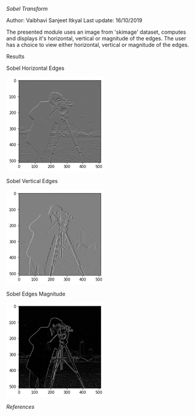 *Sobel Transform*

Author: Vaibhavi Sanjeet Itkyal Last update: 16/10/2019

The presented module uses an image from 'skimage' dataset, computes and displays it's horizontal, vertical or magnitude of the edges.
The user has a choice to view either horizontal, vertical or magnitude of the edges. 

Results

Sobel Horizontal Edges

![Sobel_Horizontal_Edges](Sobel_Horizontal_Edges.png)

Sobel Vertical Edges

![Sobel_Vertical_Edges](Sobel_Vertical_Edges.png)

Sobel Edges Magnitude

![Sobel_Magnitude](Sobel_Magnitude.png)

*References*

